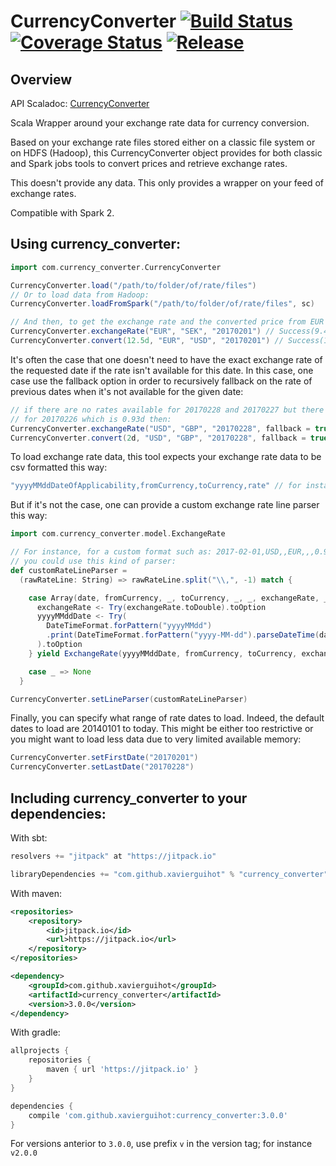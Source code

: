 
# CurrencyConverter [![Build Status](https://travis-ci.org/xavierguihot/currency_converter.svg?branch=master)](https://travis-ci.org/xavierguihot/currency_converter) [![Coverage Status](https://coveralls.io/repos/github/xavierguihot/currency_converter/badge.svg?branch=master)](https://coveralls.io/github/xavierguihot/currency_converter?branch=master) [![Release](https://jitpack.io/v/xavierguihot/currency_converter.svg)](https://jitpack.io/#xavierguihot/currency_converter)


## Overview


API Scaladoc: [CurrencyConverter](http://xavierguihot.com/currency_converter/#com.currency_converter.CurrencyConverter$)

Scala Wrapper around your exchange rate data for currency conversion.

Based on your exchange rate files stored either on a classic file system or on
HDFS (Hadoop), this CurrencyConverter object provides for both classic and Spark
jobs tools to convert prices and retrieve exchange rates.

This doesn't provide any data. This only provides a wrapper on your feed of
exchange rates.

Compatible with Spark 2.


## Using currency_converter:


```scala
import com.currency_converter.CurrencyConverter

CurrencyConverter.load("/path/to/folder/of/rate/files")
// Or to load data from Hadoop:
CurrencyConverter.loadFromSpark("/path/to/folder/of/rate/files", sc)

// And then, to get the exchange rate and the converted price from EUR to SEK for the date 20170201:
CurrencyConverter.exchangeRate("EUR", "SEK", "20170201") // Success(9.4446d)
CurrencyConverter.convert(12.5d, "EUR", "USD", "20170201") // Success(13.4151)
```

It's often the case that one doesn't need to have the exact exchange rate of the
requested date if the rate isn't available for this date. In this case, one case
use the fallback option in order to recursively fallback on the rate of previous
dates when it's not available for the given date:

```scala
// if there are no rates available for 20170228 and 20170227 but there is one
// for 20170226 which is 0.93d then:
CurrencyConverter.exchangeRate("USD", "GBP", "20170228", fallback = true) // Success(0.93d)
CurrencyConverter.convert(2d, "USD", "GBP", "20170228", fallback = true) // Success(1.59d)
```

To load exchange rate data, this tool expects your exchange rate data to be csv
formatted this way:

```scala
"yyyyMMddDateOfApplicability,fromCurrency,toCurrency,rate" // for instance: "20170327,USD,EUR,0.89"
```

But if it's not the case, one can provide a custom exchange rate line parser
this way:

```scala
import com.currency_converter.model.ExchangeRate

// For instance, for a custom format such as: 2017-02-01,USD,,EUR,,,0.93178,
// you could use this kind of parser:
def customRateLineParser =
  (rawRateLine: String) => rawRateLine.split("\\,", -1) match {

    case Array(date, fromCurrency, _, toCurrency, _, _, exchangeRate, _) => for {
      exchangeRate <- Try(exchangeRate.toDouble).toOption
      yyyyMMddDate <- Try(
        DateTimeFormat.forPattern("yyyyMMdd")
        .print(DateTimeFormat.forPattern("yyyy-MM-dd").parseDateTime(date))
      ).toOption
    } yield ExchangeRate(yyyyMMddDate, fromCurrency, toCurrency, exchangeRate)

    case _ => None
  }

CurrencyConverter.setLineParser(customRateLineParser)
```

Finally, you can specify what range of rate dates to load. Indeed, the default
dates to load are 20140101 to today. This might be either too restrictive or you
might want to load less data due to very limited available memory:

```scala
CurrencyConverter.setFirstDate("20170201")
CurrencyConverter.setLastDate("20170228")
```


## Including currency_converter to your dependencies:


With sbt:

```scala
resolvers += "jitpack" at "https://jitpack.io"

libraryDependencies += "com.github.xavierguihot" % "currency_converter" % "3.0.0"
```

With maven:

```xml
<repositories>
	<repository>
		<id>jitpack.io</id>
		<url>https://jitpack.io</url>
	</repository>
</repositories>

<dependency>
	<groupId>com.github.xavierguihot</groupId>
	<artifactId>currency_converter</artifactId>
	<version>3.0.0</version>
</dependency>
```

With gradle:

```groovy
allprojects {
	repositories {
		maven { url 'https://jitpack.io' }
	}
}

dependencies {
	compile 'com.github.xavierguihot:currency_converter:3.0.0'
}
```

For versions anterior to `3.0.0`, use prefix `v` in the version tag; for
instance `v2.0.0` 
